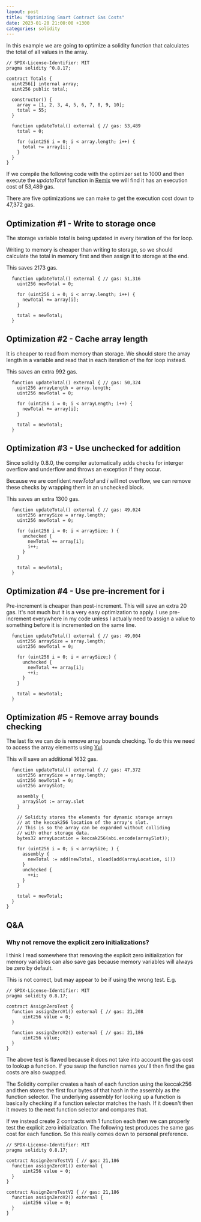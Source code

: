 ```yaml
---
layout: post
title: "Optimizing Smart Contract Gas Costs"
date: 2023-01-20 21:00:00 +1300
categories: solidity
---
```


In this example we are going to optimize a solidity function that calculates the total of all values in the array.

```solidity
// SPDX-License-Identifier: MIT
pragma solidity ^0.8.17;

contract Totals {
  uint256[] internal array;
  uint256 public total;

  constructor() {
    array = [1, 2, 3, 4, 5, 6, 7, 8, 9, 10];
    total = 55;
  }

  function updateTotal() external { // gas: 53,489
    total = 0;

    for (uint256 i = 0; i < array.length; i++) {
      total += array[i];
    }
  }
}
```

If we compile the following code with the optimizer set to 1000 and then execute the *updateTotal* function in [Remix](https://remix.ethereum.org/) we will find it has an execution cost of 53,489 gas.

There are five optimizations we can make to get the execution cost down to 47,372 gas.

## Optimization #1 - Write to storage once

The storage variable *total* is being updated in every iteration of the for loop.

Writing to memory is cheaper than writing to storage, so we should calculate the total in memory first and then assign it to storage at the end.

This saves 2173 gas.

```solidity
  function updateTotal() external { // gas: 51,316
    uint256 newTotal = 0;

    for (uint256 i = 0; i < array.length; i++) {
      newTotal += array[i];
    }

    total = newTotal;
  }
```
## Optimization #2 - Cache array length

It is cheaper to read from memory than storage. We should store the array length in a variable and read that in each iteration of the for loop instead.

This saves an extra 992 gas.

```solidity
  function updateTotal() external { // gas: 50,324
    uint256 arrayLength = array.length;
    uint256 newTotal = 0;

    for (uint256 i = 0; i < arrayLength; i++) {
      newTotal += array[i];
    }

    total = newTotal;
  }
```

## Optimization #3 - Use unchecked for addition
Since solidity 0.8.0, the compiler automatically adds checks for interger overflow and underflow and throws an exception if they occur.

Because we are confident *newTotal* and *i* will not overflow, we can remove these checks by wrapping them in an unchecked block.

This saves an extra 1300 gas.

```solidity
  function updateTotal() external { // gas: 49,024
    uint256 arraySize = array.length;
    uint256 newTotal = 0;

    for (uint256 i = 0; i < arraySize; ) {
      unchecked {
        newTotal += array[i];
        i++;
      }
    }

    total = newTotal;
  }
```

## Optimization #4 - Use pre-increment for i

Pre-increment is cheaper than post-increment. This will save an extra 20 gas. It's not much but it is a very easy optimization to apply. I use pre-increment everywhere in my code unless I actually need to assign a value to something before it is incremented on the same line.

```solidity
  function updateTotal() external { // gas: 49,004
    uint256 arraySize = array.length;
    uint256 newTotal = 0;

    for (uint256 i = 0; i < arraySize;) {
      unchecked {
        newTotal += array[i];
        ++i;
      }
    }

    total = newTotal;
  }
```

## Optimization #5 - Remove array bounds checking

The last fix we can do is remove array bounds checking. To do this we need to access the array elements using [Yul](https://docs.soliditylang.org/en/v0.8.17/yul.html).

This will save an additional 1632 gas.

```solidity
  function updateTotal() external { // gas: 47,372
    uint256 arraySize = array.length;
    uint256 newTotal = 0;
    uint256 arraySlot;

    assembly {
      arraySlot := array.slot
    }

    // Solidity stores the elements for dynamic storage arrays
    // at the keccak256 location of the array's slot.
    // This is so the array can be expanded without colliding
    // with other storage data.
    bytes32 arrayLocation = keccak256(abi.encode(arraySlot));

    for (uint256 i = 0; i < arraySize; ) {
      assembly {
        newTotal := add(newTotal, sload(add(arrayLocation, i)))
      }
      unchecked {
        ++i;
      }
    }

    total = newTotal;
  }
}
```

## Q&A
### Why not remove the explicit zero initializations?

I think I read somewhere that removing the explicit zero initialization for memory variables can also save gas because memory variables will always be zero by default.

This is not correct, but may appear to be if using the wrong test. E.g.
```solidity
// SPDX-License-Identifier: MIT
pragma solidity 0.8.17;

contract AssignZeroTest {
  function assignZeroV1() external { // gas: 21,208
      uint256 value = 0;
  }

  function assignZeroV2() external { // gas: 21,186
      uint256 value;
  }
}
```

The above test is flawed because it does not take into account the gas cost to lookup a function. If you swap the function names you'll then find the gas costs are also swapped.

The Solidity compiler creates a hash of each function using the keccak256 and then stores the first four bytes of that hash in the assembly as the function selector. The underlying assembly for looking up a function is basically checking if a function selector matches the hash. If it doesn't then it moves to the next function selector and compares that.

If we instead create 2 contracts with 1 function each then we can properly test the explicit zero initialization.
The following test produces the same gas cost for each function. So this really comes down to personal preference.
```solidity
// SPDX-License-Identifier: MIT
pragma solidity 0.8.17;

contract AssignZeroTestV1 { // gas: 21,186 
  function assignZeroV1() external {
      uint256 value = 0;
  }
}

contract AssignZeroTestV2 { // gas: 21,186 
  function assignZeroV2() external {
      uint256 value = 0;
  }
}
```
